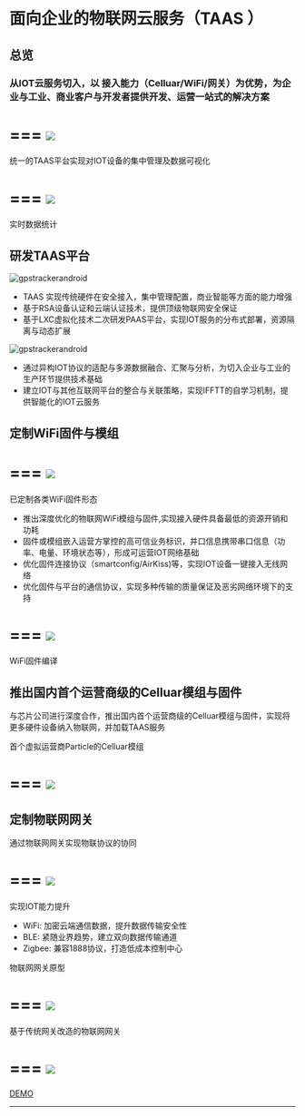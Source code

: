 # 面向企业的物联网云服务（TAAS ）

## 总览

### 从IOT云服务切入，以 接入能力（Celluar/WiFi/网关）为优势，为企业与工业、商业客户与开发者提供开发、运营一站式的解决方案



===
<img   src="http://7xjtgq.com1.z0.glb.clouddn.com/all.jpg" />
===
统一的TAAS平台实现对IOT设备的集中管理及数据可视化


===
<img   src="http://7xjtgq.com1.z0.glb.clouddn.com/data1.gif" />
===

实时数据统计

## 研发TAAS平台 


![gpstrackerandroid](http://7xjtgq.com1.z0.glb.clouddn.com/paas.png)


* TAAS 实现传统硬件在安全接入，集中管理配置，商业智能等方面的能力增强
* 基于RSA设备认证和云端认证技术，提供顶级物联网安全保证 
* 基于LXC虚拟化技术二次研发PAAS平台，实现IOT服务的分布式部署，资源隔离与动态扩展


![gpstrackerandroid](http://7xjtgq.com1.z0.glb.clouddn.com/node-red.png)


* 通过异构IOT协议的适配与多源数据融合、汇聚与分析，为切入企业与工业的生产环节提供技术基础
* 建立IOT与其他互联网平台的整合与关联策略，实现IFFTT的自学习机制，提供智能化的IOT云服务



## 定制WiFi固件与模组


===
<img   src="http://7xjtgq.com1.z0.glb.clouddn.com/wifi.jpg" />
===

已定制各类WiFi固件形态


* 推出深度优化的物联网WiFi模组与固件,实现接入硬件具备最低的资源开销和功耗
* 固件或模组嵌入运营方掌控的高可信业务标识，并口信息携带串口信息（功率、电量、环境状态等），形成可运营IOT网络基础
* 优化固件连接协议（smartconfig/AirKiss)等，实现IOT设备一键接入无线网络
* 优化固件与平台的通信协议，实现多种传输的质量保证及恶劣网络环境下的支持



===
<img   src="http://7xjtgq.com1.z0.glb.clouddn.com/make2.gif" />
===
WiFi固件编译


## 推出国内首个运营商级的Celluar模组与固件


与芯片公司进行深度合作，推出国内首个运营商级的Celluar模组与固件，实现将更多硬件设备纳入物联网，并加载TAAS服务 


首个虚拟运营商Particle的Celluar模组

===
<img   src="http://7xjtgq.com1.z0.glb.clouddn.com/meitu2.jpg" />
===



## 定制物联网网关


通过物联网网关实现物联协议的协同

===
<img   src="http://7xjtgq.com1.z0.glb.clouddn.com/gateway.png" />
===


实现IOT能力提升

* WiFi: 加密云端通信数据，提升数据传输安全性
* BLE: 紧随业界趋势，建立双向数据传输通道
* Zigbee: 兼容1888协议，打造低成本控制中心



物联网网关原型

===
<img   src="http://7xjtgq.com1.z0.glb.clouddn.com/wulian.png" />
===


基于传统网关改造的物联网网关

===
<img   src="http://7xjtgq.com1.z0.glb.clouddn.com/zigbee.png" />
===




[DEMO][1]



----------


[1]: http://117.34.78.204/ivmartel/viewers/static/index.html?input=http%3A%2F%2Fx.babymri.org%2F%3Fkey%3D53320924%26key%3D53321068%26key%3D53322843%26key%3D53322987%26key%3D53323131&dwvReplaceMode=void


